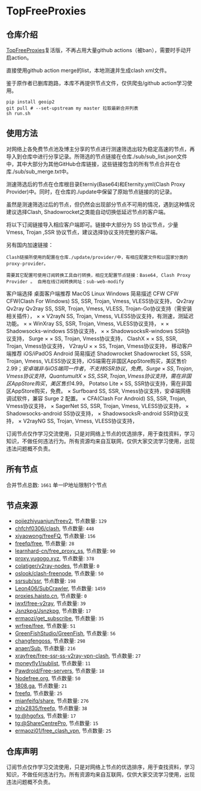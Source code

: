 # TopFreeProxies

## 仓库介绍

[TopFreeProxies](https://github.com/ykk648/TopFreeProxies)复活版，不再占用大量github actions（被ban），需要时手动开启action。

直接使用github action merge的list，本地测速并生成clash xml文件。

鉴于原作者已删库跑路，本库不再提供节点文件，仅供爬虫/github action学习使用。

```shell
pip install geoip2
git pull # --set-upstream my master 拉取最新合并列表
sh run.sh
```

## 使用方法

对网络上各免费节点池及博主分享的节点进行测速筛选出较为稳定高速的节点，再导入到仓库中进行分享记录。所筛选的节点链接在仓库./sub/sub_list.json文件中，其中大部分为其他GitHub仓库链接，这些链接包含的所有节点合并在仓库./sub/sub_merge.txt中。

测速筛选后的节点在仓库根目录Eterniy(Base64)和Eternity.yml(Clash Proxy Provider)中。同时，在仓库的./update中保留了原始节点链接的的记录。

虽然是测速筛选过后的节点，但仍然会出现部分节点不可用的情况，遇到这种情况建议选择Clash, Shadowrocket之类能自动切换低延迟节点的客户端。

将以下订阅链接导入相应客户端即可。链接中大部分为 SS 协议节点，少量 Vmess, Trojan ,SSR 协议节点，建议选择协议支持完整的客户端。

另有国内加速链接：

    Clash链接所使用的配置在仓库./update/provider/中，有相应配置文件和以国家分类的proxy-provider。

    需要其它配置可使用订阅转换工具自行转换，相应无配置节点链接：Base64, Clash Proxy Provider 。 自用在线订阅转换网址：sub-web-modify

客户端选择
桌面客户端推荐
MacOS Linux Windows 简易描述 CFW CFW CFW(Clash For Windows) SS, SSR, Trojan, Vmess, VLESS协议支持， Qv2ray Qv2ray Qv2ray SS, SSR, Trojan, Vmess, VLESS, Trojan-Go协议支持（需安装相关插件）， × × V2rayN SS, Trojan, Vmess, VLESS协议支持，有测速，测延迟功能。 × × WinXray SS, SSR, Trojan, Vmess, VLESS协议支持， × × Shadowsocks-windows SS协议支持， × × ShadowsocksR-windows SSR协议支持， Surge × × SS, Trojan, Vmess协议支持， ClashX × × SS, SSR, Trojan, Vmess协议支持， V2rayU × × SS, Trojan, Vmess协议支持，
移动客户端推荐
iOS/iPadOS Android 简易描述 Shadowrocket Shadowrocket SS, SSR, Trojan, Vmess, VLESS协议支持，iOS端需在非国区AppStore购买，美区售价$2.99；安卓端非与iOS端同一作者，不支持SSR协议，免费。 Surge × SS, Trojan, Vmess协议支持， Quantumult X × SS, SSR, Trojan, Vmess协议支持，需在非国区AppStore购买，美区售价$4.99。 Potatso Lite × SS, SSR协议支持，需在非国区AppStore购买，免费。 × Surfboard SS, SSR, Vmess协议支持，安卓端网络调试软件，兼容 Surge 2 配置。 × CFA(Clash For Android) SS, SSR, Trojan, Vmess协议支持， × SagerNet SS, SSR, Trojan, Vmess, VLESS协议支持， × Shadowsocks-android SS协议支持， × ShadowsocksR-android SSR协议支持， × V2rayNG SS, Trojan, Vmess, VLESS协议支持，

订阅节点仅作学习交流使用，只是对网络上节点的优选排序，用于查找资料，学习知识，不做任何违法行为。所有资源均来自互联网，仅供大家交流学习使用，出现违法问题概不负责。

## 所有节点
合并节点总数: `1661` 单一IP地址限制1个节点

## 节点来源
- [pojiezhiyuanjun/freev2](https://github.com/pojiezhiyuanjun/freev2), 节点数量: `129`
- [chfchf0306/clash](https://github.com/chfchf0306/clash), 节点数量: `448`
- [xiyaowong/freeFQ](https://github.com/xiyaowong/freeFQ), 节点数量: `156`
- [freefq/free](https://github.com/freefq/free), 节点数量: `28`
- [learnhard-cn/free_proxy_ss](https://github.com/learnhard-cn/free_proxy_ss), 节点数量: `90`
- [proxy.yugogo.xyz](https://proxy.yugogo.xyz), 节点数量: `378`
- [colatiger/v2ray-nodes](https://github.com/colatiger/v2ray-nodes), 节点数量: `0`
- [oslook/clash-freenode](https://github.com/oslook/clash-freenode), 节点数量: `50`
- [ssrsub/ssr](https://github.com/ssrsub/ssr), 节点数量: `198`
- [Leon406/SubCrawler](https://github.com/Leon406/SubCrawler), 节点数量: `1459`
- [proxies.haisto.cn](http://proxies.haisto.cn), 节点数量: `0`
- [iwxf/free-v2ray](https://github.com/iwxf/free-v2ray), 节点数量: `39`
- [Jsnzkpg/Jsnzkpg](https://github.com/Jsnzkpg/Jsnzkpg), 节点数量: `17`
- [ermaozi/get_subscribe](https://github.com/ermaozi/get_subscribe), 节点数量: `35`
- [wrfree/free](https://github.com/wrfree/free), 节点数量: `51`
- [GreenFishStudio/GreenFish](https://github.com/GreenFishStudio/GreenFish), 节点数量: `56`
- [changfengoss](https://github.com/ronghuaxueleng/get_v2), 节点数量: `298`
- [anaer/Sub](https://github.com/anaer/Sub), 节点数量: `216`
- [xrayfree/free-ssr-ss-v2ray-vpn-clash](https://github.com/xrayfree/free-ssr-ss-v2ray-vpn-clash), 节点数量: `27`
- [moneyfly1/sublist](https://github.com/moneyfly1/sublist), 节点数量: `11`
- [Pawdroid/Free-servers](https://github.com/Pawdroid/Free-servers), 节点数量: `18`
- [Nodefree.org](https://github.com/Fukki-Z/nodefree), 节点数量: `50`
- [1808.ga](https://1808.ga/), 节点数量: `21`
- [freefq](https://github.com/freefq/free), 节点数量: `25`
- [mianfeifq/share](https://github.com/mianfeifq/share), 节点数量: `276`
- [zhlx2835/freefq](https://github.com/zhlx2835/freefq), 节点数量: `38`
- [tg:@hgofxs](https://t.me/ztztx), 节点数量: `17`
- [tg:@ShareCentrePro](https://t.me/ShareCentrePro), 节点数量: `15`
- [ermaozi01/free_clash_vpn](https://github.com/ermaozi01/free_clash_vpn), 节点数量: `25`

## 仓库声明
订阅节点仅作学习交流使用，只是对网络上节点的优选排序，用于查找资料，学习知识，不做任何违法行为。所有资源均来自互联网，仅供大家交流学习使用，出现违法问题概不负责。
